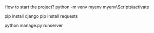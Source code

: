 How to start the project?
python -m venv myenv
myenv\Scripts\activate

pip install django
pip install requests

python manage.py runserver
